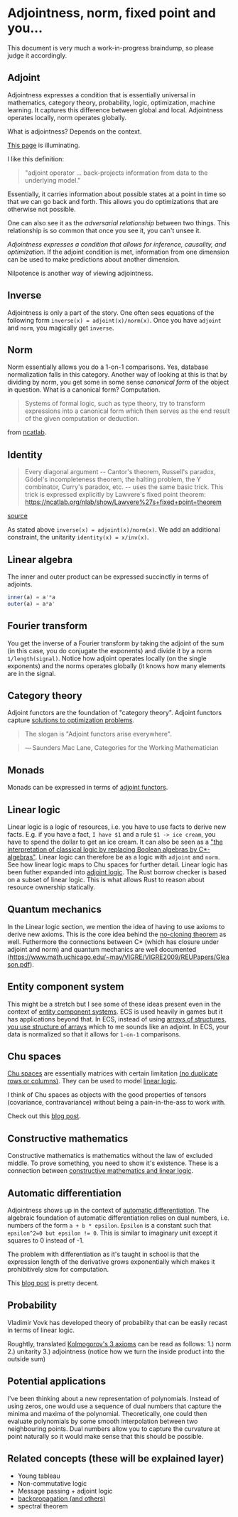 # Adjointness, norm, fixed point and you...
<!--
* [Fixed point index](https://en.wikipedia.org/wiki/Fixed-point_index)
* [Nonlinear Dynamics and Chaos](https://www.amazon.com/Nonlinear-Dynamics-Student-Solutions-Manual/dp/0813349109/ref=pd_lpo_1?pd_rd_i=0813349109&psc=1)
 * bifucation (stepanov too)
 * 
* [A structural approach to reversible computation](https://arxiv.org/abs/1111.7154#:~:text=Samson%20Abramsky,progresses%20towards%20its%20physical%20limits.)
* [Towards a Theory of Programming Languages](https://group-mmm.org/~eberhart/research/report_m2.pdf)
* [Adjoint Reactive GUI Programming](https://arxiv.org/pdf/2010.12338.pdf)
* [Jordan curve theorem](https://en.wikipedia.org/wiki/Jordan_curve_theorem#Discrete_version)
  * The Jordan curve theorem can be proved from the Brouwer fixed point theorem (in 2 dimensions),[1] and the Brouwer fixed point theorem can be proved from the Hex theorem: "every game of Hex has at least one winner", from which we obtain a logical implication: Hex theorem implies Brouwer fixed point theorem, which implies Jordan curve theorem.[2]
* [Concurrent Separation Logic Meets Template Games](https://arxiv.org/pdf/2005.04453)
* [Bipolar theorem for quantum cones](https://link.springer.com/article/10.1007/s10688-012-0029-x)
 * In this note duality properties of quantum cones are investigated. We propose a bipolar theorem for quantum cones, which provides a new proof of the operator bipolar theorem proved by Effros and Webster. In particular, a representation theorem for a quantum cone is proved.
* [Pseudospectral optimal control](https://en.wikipedia.org/wiki/Pseudospectral_optimal_control)
  * Moreover, their structure can be highly exploited to make them more computationally efficient, as ad-hoc scaling[21] and Jacobian computation methods, involving dual number theory[22] have been developed.
* [Geometry of Interaction and the Dynamics of Proof Reduction: a tutorial](https://cgi.luddy.indiana.edu/~ehaghver/Tutorial.pdf)

* [Geometry of Interaction and linear combinatory algebras](https://www.researchgate.net/publication/220173613_Geometry_of_Interaction_and_Linear_Combinatory_Algebras)
  We illustrate the construction on six standard examples, representing both “particle-style” as well as “wave-style”Geometry of Interaction
 
* https://www.sciencedirect.com/topics/mathematics/embedding-theorem

* [Geometrical semantics for linear logic (multiplicative fragment)](https://core.ac.uk/download/pdf/81144945.pdf)

* https://core.ac.uk/download/pdf/81144945.pdf

* dao of functional programming

* geometry of syntax and semantics for directed file transformations
* von neumann patent for differential analyzer



* differential geometry of interaction
* [The Geometry of Interaction of Differential Interaction Nets](https://arxiv.org/pdf/0804.1435.pdf)

* https://twitter.com/deontologistics/status/1518329618813657088
* [Factor graph](https://en.wikipedia.org/wiki/Factor_graph)
 * is a tree? fixed point?
 * https://en.wikipedia.org/wiki/Invariant_theory reynolds operator idempotent

* https://en.wikipedia.org/wiki/Multiplexer
* invariant theory + probability: https://www.maths.ox.ac.uk/node/35937

* when i was studying probability, math, physics, cs I was always more interested in the things they had in common rather than the pecularities. I was trying to figure out what was the invariant of all these sciences. It should therefore come as no surprise that the invariant is in fact the idea of invariants.

* https://github.com/adamnemecek/ChuCalculator/
* http://chu.stanford.edu/source/
* full inverse is inv(x) = a' / (a' * a)

# 
* [SOME GEOMETRIC PERSPECTIVES IN CONCURRENCY THEORY]()
* https://en.wikipedia.org/wiki/Ultrafinitism

# chu spaces + spectrum / fixed point
* https://link.springer.com/article/10.3103/S1055134409030055

# p*q*inv(p)
* https://en.wikipedia.org/wiki/Conjugacy_class
* https://en.wikipedia.org/wiki/Adjoint_representation
* https://en.wikipedia.org/wiki/Spectral_theorem

# [A Novel Spectral Coding in a Large Graph Database](https://openproceedings.org/2008/conf/edbt/ZouCYL08.pdf)

# can you speed up type inference by using fourier?
* [Cubical Type Theory](https://www.cse.chalmers.se/~coquand/face.pdf)

* [Asymptotic spectra: Theory, applications and extensions](https://staff.fnwi.uva.nl/j.zuiddam/papers/convexity.pdf)
# "type theory" factorization + spectrum


# determinant is  the volume of the parallepiped (matrix inverse)

# jordan 
* https://en.wikipedia.org/wiki/Jordan_normal_form

[Least and Greatest Fixed Points in Linear Logic](https://arxiv.org/abs/0910.3383.pdf)

## lagrangian & noether theorem
* they are invariantsjor

## fiters
* useful for defining continuity
 * https://en.wikipedia.org/wiki/Filters_in_topology#Filters_and_prefilters
 * dualideal
 * https://en.wikipedia.org/wiki/Invariant_measure
 * https://en.wikipedia.org/wiki/Invariant_(mathematics)


## paxos lattice
## paxos linearizable
* [Linearizable Replicated State Machines with Lattice Agreement](https://arxiv.org/abs/1810.05871)




## path "fixed point"
* [Solving Fixed-Point Problems with Inequality and Equality Constraints via a Non-Interior Point Homotopy Path-Following Method](https://www.hindawi.com/journals/mpe/2017/3456834/)8 
 * " In this paper, we provide a constructive proof of the general Brouwer fixed-point theorem and then obtain the existence of a smooth path which connects a given point to the fixed point."

* [A walk over the shortest path: Dijkstra’s Algorithm viewed as fixed-point computation](https://www.cs.utexas.edu/users/misra/psp.dir/WalkShortestPath.pdf)

* [On Paths Generated by Fixed Point Algorithms](https://www.jstor.org/stable/3689213)

## spectral logic
* From proof-nets to bordisms: the geometric meaning of multiplicative connectives
* http://pi.math.cornell.edu/m/People/PhD/2005Aug/slavnov
* what's up with the cones?
 * coherence (technically — a conic subset of the tangent bundle)
* https://news.ycombinator.com/item?id=31228934 mentions cones, what's up with that? are they just adjoints? normed cone

* [Towards a semantics for higher-order quantum computation](https://www.mscs.dal.ca/~selinger/papers/cones.pdf)

* google spectral logic
* i found a reversible logic synthesis book thing that has some czech people mention using quantum logic for generalization of probability
 * Quantum logics as underlying structures of generalized probability theory
* [Linear logic in normed cones: probabilistic coherence spaces and beyond](https://arxiv.org/abs/1803.06005)

## what is linearity
* when you lookup the standard definition of linearity you get this
* Additivity: f(x + y) = f(x) + f(y).
 * this is adjoint
* Homogeneity of degree 1: f(αx) = α f(x) for all α.
 * this is norm

## constructivism 
* [Constructivist Perspective on Physics](https://citeseerx.ist.psu.edu/viewdoc/download?doi=10.1.1.395.56&rep=rep1&type=pdf)

##links to sort out
* [space of interaction](https://arxiv.org/pdf/2104.13795.pdf)

## linear logic + operator algebras
* google search for "linear logic" fourier
* girard "Moreover, if we remember that coding is based on the development by means of Fourier series (which involves the Hilbert space) everything that was done can be formulated in terms of operator algebras." (from advances in linear logic the first paper page 38)

* [Fixed points in programming: datatypes and protocols](https://math.usask.ca/fvk/Cockett%20talk%20Saskatoon-2014.pdf)
* [What is a good process semantics?](https://pages.cpsc.ucalgary.ca/~robin/talks/estonia.pdf)

## chu spaces + fixed points
* [Chu Spaces, Concept Lattices, and Domains](http://www.entcs.org/files/mfps19/83018.pdf)
* [APPROXIMABLE CONCEPTS, CHU SPACES,
AND INFORMATION SYSTEMS](https://citeseerx.ist.psu.edu/viewdoc/download?doi=10.1.1.387.6096&rep=rep1&type=pdf)
* [](https://citeseerx.ist.psu.edu/viewdoc/download?doi=10.1.1.387.6096&rep=rep1&type=pdf)
* [A mosaic of Chu spaces and Channel Theory I: Category-theoretic concepts and tools](https://chrisfieldsresearch.com/mosaic1-pre.pdfce)
* operad is a norm

## query: spectral methods probability
* [Spectral methods for a generalized probability theory](https://www.ams.org/journals/tran/1965-119-03/S0002-9947-1965-0183657-6/S0002-9947-1965-0183657-6.pdf)

* [On modeling and complete solutions to general fixpoint problems in multi-scale systems with applications](https://fixedpointtheoryandapplications.springeropen.com/articles/10.1186/s13663-018-0648-x)
# abstract interpretation and programsyntehsis are adjoints
* 

* lists are nilpotent (you reach nil eventually)

# all computable functions are continous 
 * https://cs.stackexchange.com/questions/80978/why-are-computable-functions-continuous
 * https://wikimpri.dptinfo.ens-cachan.fr/lib/exe/fetch.php?media=cours:upload:cours-2021-mpri-partie-i-goodmpri.pdf
* [Sometimes all functions are continuous](http://math.andrej.com/2006/03/27/sometimes-all-functions-are-continuous/#:~:text=A%20function%20is%20computably%20continuous,of%20are%20needed%20to%20determine%20.)

* a dfa and an nfa can both be represented as a binary transition matrix meaning one can calculate their fourier

* boundary value
 * https://matjohn.ku.edu/Notes/Math951Notes_Ch4.pdf
 * https://advancesindifferenceequations.springeropen.com/articles/10.1186/1687-1847-2014-14
 * [A fixed point iterative method for the solution of two-point boundary value problems for a second order differential equations](https://www.sciencedirect.com/science/article/pii/S1110016817302958value )

* google: foruier "travelling salesman"
 * [Optical processor for solving the traveling salesman problem (TSP)](https://citeseerx.ist.psu.edu/viewdoc/download?doi=10.1.1.211.150&rep=rep1&type=pdf)
* A game semantics for proof search: Preliminary results

* diagonalization & markov property https://www.math.wustl.edu/~freiwald/309markov.pdf
* what is the meaning of orthogonality (in the context of c*?)
* qr decomposition = upper triangular * diagonal
* upper trianglular = modulo
* fixed point self-referentiality https://link.springer.com/article/10.1007/BF01405490
* bisimulation https://en.wikipedia.org/wiki/Bisimulation#Fixpoint_definition
 * Bisimilarity can also be defined in order theoretical fashion, in terms of fixpoint theory, more precisely as the greatest fixed point of a certain function defined below.
* https://eprints.illc.uva.nl/id/eprint/969/1/MoL-2015-28.text.pdf
* [Coalgebras, Chu Spaces, and Representations of Physical Systems](https://arxiv.org/abs/0910.3959)
* [Big Toy Models: Representing Physical Systems As Chu Spaces](https://arxiv.org/abs/0910.2393)

# non-commutative linear logic
* [On noncommutative extensions of linear logic](https://arxiv.org/pdf/1703.10092.pdf)

# reciprocal lattice 
 * https://en.wikipedia.org/wiki/Reciprocal_lattice
 * In physics, the reciprocal lattice represents the Fourier transform of another lattice 

# operator algebra
 * https://www.google.com/books/edition/Advances_in_Linear_Logic/ROEf2h5FvD4C?hl=en&gbpv=1&dq=%22operator+algebra%22+logic&pg=PA38&printsec=frontcover mentions operator algebras
* Optimal Implementation of Functional Programming Languages: https://github.com/asperti/BOHM1.1
* [OPERATOR ALGEBRAS AND THE OPERATIONAL SEMANTICS OF PROBABILISTIC LANGUAGES](https://cyberleninka.org/article/n/1010639)
* [Semantics for a Quantum Programming Language by Operator Algebras](https://arxiv.org/pdf/1412.8545.pdf)
* [Prolegomena to an Operator Theory of Computation](https://www.mdpi.com/2078-2489/11/7/349/htm)
* equivalence of boundedness and continuity https://en.wikipedia.org/wiki/Bounded_operator
 * note that all computable functions are continous

## spectral theory
 * [The Fourier transform on the real line is in one sense the spectral theory of differentiation qua differential operator.](https://en.wikipedia.org/wiki/Spectral_theory)
* ["Hilbert himself was surprised by the unexpected application of this theory, noting that "I developed my theory of infinitely many variables from purely mathematical interests, and even called it 'spectral analysis' without any presentiment that it would later find application to the actual spectrum of physics."](https://en.wikipedia.org/wiki/Spectral_theory)
* https://en.wikipedia.org/wiki/Riesz_projector

* PROBABILITY, MARXISM, AND QUANTUM ENSEMBLES https://history.ubc.ca/wp-content/uploads/sites/23/2019/06/probability2012.pdf

* https://en.wikipedia.org/wiki/Spectral_theorem
* https://math.stackexchange.com/questions/1815161/relationship-between-fourier-coefficients-eigenvalues-and-the-spectrum-of-a-ri
*  prime number decomposition of the fourier transform https://arxiv.org/pdf/1410.2054v1.pdf
* https://math.stackexchange.com/questions/25126/is-it-possible-to-link-the-eigenvalues-of-a-matrix-to-the-fourier-transform-of-t

* https://en.wikipedia.org/wiki/Circulant_matrix
 * In numerical analysis, circulant matrices are important because they are diagonalized by a discrete Fourier transform, and hence linear equations that contain them may be quickly solved using a fast Fourier transform.[1] They can be interpreted analytically as the integral kernel of a convolution operator on the cyclic group {\displaystyle C_{n}}C_{n} and hence frequently appear in formal descriptions of spatially invariant linear operations.

fourier number multiplication 
* https://math.stackexchange.com/questions/27444/integer-multiplication-using-fft

* [A Generic Logic for Proving Linearizability](https://artkhyzha.github.io/papers/fm16-extended.pdf)

* [The Fourier Transform As Diagonalization](https://www.science20.com/jon_lederman/fourier_transform_diagonalization)

[duality of state and observations](https://citeseerx.ist.psu.edu/viewdoc/download?doi=10.1.1.123.7075&rep=rep1&type=pdf)
[Parallel algorithms for finding common fixed points of paracontractions](https://www.researchgate.net/publication/233110331_Parallel_algorithms_for_finding_common_fixed_points_of_paracontractions)

* proof net & string diagram 
 * [Proof Diagrams for Multiplicative Linear Logic](https://arxiv.org/pdf/1606.09016.pdf)
 * 

## fixed point
* Fixed points are everywhere
* paxos is a fixed point algorithm
 * [Generalized Consensus and Paxos](https://www.semanticscholar.org/paper/Generalized-Consensus-and-Paxos-Lamport/fc3fbb4c76448e8968f8a19f076d133b2e7a2849)
* trace theory
 * [trace theory http://www.cas.mcmaster.ca/~cas724/2007/paper2.pdf

"fixed point" "reinforcement learning"

"fixed point" "dynamic programming"
* http://www.mit.edu/~dimitrib/Semicontractive_Lecture3.pdf

* https://people.eecs.berkeley.edu/~pabbeel/cs287-fa09/lecture-notes/lecture5-2pp.pdf

https://bartoszmilewski.com/2019/11/06/fixed-points-and-diagonal-arguments/

* https://en.wikipedia.org/wiki/Fixed_point_(mathematics)
 * 

* given a map, you can decompose it to a nilpotent and a invertible part https://web.evanchen.cc/notes/Harvard-55a.pdf (page 30)

product of unions = sum of products (third kolmogorov axiom) really means that you have a norm?
* 1/2 or 1/sqrt(2) are really just pythagorean theorem

* contraction mapping + dynamic programming https://www.math.wustl.edu/~freiwald/309markov.pdf

## fixed point
* http://nlab-pages.s3.us-east-2.amazonaws.com/nlab/show/Lawvere's+fixed+point+theorem
* In ‘Diagonal arguments and Cartesian closed categories’ (Lawvere 69) we demystified the incompleteness theorem of Gödel and the truth-definition theory of Tarski by showing that both are consequences of some very simple algebra in the Cartesian-closed setting. 
* http://emis.matem.unam.mx/journals/TAC/reprints/articles/15/tr15.pdf

* "geometry of interaction" "fixed point"
 * [Towards a Typed Geometry of Interaction](https://cgi.luddy.indiana.edu/~ehaghver/HS-CSL05-LNCS.pdf)
 * [Geometry of Interaction and the Dynamics of Proof Reduction: a tutorial](https://cgi.luddy.indiana.edu/~ehaghver/Tutorial.pdf)

* [Flow Analysis in the Geometry of Interaction](https://link.springer.com/content/pdf/10.1007/3-540-61055-3_37.pdf)
* [Girard's !() as a reversible fixed-point operator](https://arxiv.org/abs/1309.0361)
* [Feedback for linearly distributive categories: traces and fixpoints](https://www.math.mcgill.ca/rags/linear/trace.pdf)
-->

This document is very much a work-in-progress braindump, so please judge it accordingly.

## Adjoint

Adjointness expresses a condition that is essentially universal in mathematics, category theory, probability, logic, optimization, machine learning. It captures this difference between global and local. Adjointness operates locally, norm operates globally.

What is adjointness? Depends on the context.

[This page](http://www.reproducibility.org/RSF/book/bei/conj/paper_html/index.html) is illuminating.

I like this definition: 
> "adjoint operator ... back-projects information from data to the underlying model."

Essentially, it carries information about possible states at a point in time so that we can go back and forth. This allows you do optimizations that are otherwise not possible.

One can also see it as the _adversarial relationship_ between two things. This relationship is so common that once you see it, you can't unsee it.

_Adjointness expresses a condition that allows for inference, causality, and optimization_. If the adjoint condition is met, information from one dimension can be used to make predictions about another dimension.

Nilpotence is another way of viewing adjointness. 

## Inverse
Adjointness is only a part of the story. One often sees equations of the following form `inverse(x) = adjoint(x)/norm(x)`. Once you have `adjoint` and `norm`, you magically get `inverse`.

## Norm
Norm essentially allows you do a 1-on-1 comparisons. Yes, database normalization falls in this category. Another way of looking at this is that by dividing by norm, you get some in some sense _canonical form_ of the object in question. What is a canonical form? Computation. 

> Systems of formal logic, such as type theory, try to transform expressions into a canonical form which then serves as the end result of the given computation or deduction.

from [ncatlab](https://ncatlab.org/nlab/show/canonical+form).

## Identity
> Every diagonal argument -- Cantor's theorem, Russell's paradox, Gödel's incompleteness theorem, the halting problem, the Y combinator, Curry's paradox, etc. -- uses the same basic trick. This trick is expressed explicitly by Lawvere's fixed point theorem: https://ncatlab.org/nlab/show/Lawvere%27s+fixed+point+theorem

[source](https://twitter.com/shachaf/status/1183934586775957504)

As stated above `inverse(x) = adjoint(x)/norm(x)`. We add an additional constraint, the unitarity `identity(x) = x/inv(x)`.

## Linear algebra
The inner and outer product can be expressed succinctly in terms of adjoints.
```julia
inner(a) = a'*a
outer(a) = a*a'
```

## Fourier transform

You get the inverse of a Fourier transform by taking the adjoint of the sum (in this case, you do conjugate the exponents) and divide it by a norm `1/length(signal)`. Notice how adjoint operates locally (on the single exponents) and the norms operates globally (it knows how many elements are in the signal.


## Category theory
Adjoint functors are the foundation of "category theory". Adjoint functors capture [solutions to optimization problems](https://en.wikipedia.org/wiki/Adjoint_functors#Solutions_to_optimization_problems).

> The slogan is "Adjoint functors arise everywhere".

> — Saunders Mac Lane, Categories for the Working Mathematician


## Monads
Monads can be expressed in terms of [adjoint functors](http://www.stephendiehl.com/posts/adjunctions.html).

## Linear logic

Linear logic is a logic of resources, i.e. you have to use facts to derive new facts. E.g. if you have a fact, `I have $1` and a rule `$1 -> ice cream`, you have to spend the dollar to get an ice cream.
It can also be seen as a ["the interpretation of classical logic by replacing Boolean algebras by C*-algebras"](https://en.wikipedia.org/wiki/Linear_logic). Linear logic can therefore be as a logic with `adjoint` and `norm`. See how linear logic maps to Chu spaces for further detail. Linear logic has been futher expanded into [adjoint logic](https://www.cs.cmu.edu/~fp/papers/adjoint18b.pdf).
The Rust borrow checker is based on a subset of linear logic. This is what allows Rust to reason about resource ownership statically.

## Quantum mechanics
In the Linear logic section, we mention the idea of having to use axioms to derive new axioms. This is the core idea behind the [no-cloning theorem](https://en.wikipedia.org/wiki/No-cloning_theorem) as well. Futhermore the connections between C* (which has closure under adjoint and norm) and quantum mechanics are well documented (https://www.math.uchicago.edu/~may/VIGRE/VIGRE2009/REUPapers/Gleason.pdf).

## Entity component system
This might be a stretch but I see some of these ideas present even in the context of [entity component systems](https://en.wikipedia.org/wiki/Entity_component_system). ECS is used heavily in games but it has applications beyond that.
In ECS, instead of using [arrays of structures, you use structure of arrays](https://en.wikipedia.org/wiki/AoS_and_SoA) which to me sounds like an adjoint. In ECS, your data is normalized so that it allows for `1-on-1` comparisons.

## Chu spaces
[Chu spaces](https://en.wikipedia.org/wiki/Chu_space) are essentially matrices with certain limitation [(no duplicate rows or columns)](http://math.chapman.edu/~jipsen/sysmics/slides/Pratt4thSYSMICS2018.pdf). They can be used to model [linear logic](http://chu.stanford.edu/live/#7).

I think of Chu spaces as objects with the good properties of tensors (covariance, contravariance) without being a pain-in-the-ass to work with.

Check out this [blog post](https://boxbase.org/entries/2019/jul/15/chu-construction/).

## Constructive mathematics
Constructive mathematics is mathematics without the law of excluded middle. To prove something, you need to show it's existence. These is a connection between [constructive mathematics and linear logic](https://arxiv.org/abs/1805.07518).

## Automatic differentiation

Adjointness shows up in the context of [automatic differentiation](https://medium.com/@marksaroufim/automatic-differentiation-step-by-step-24240f97a6e6).
The algebraic foundation of automatic differentiation relies on dual numbers, i.e. numbers of the form `a + b * epsilon`. `Epsilon` is a constant such that `epsilon^2=0 but epsilon != 0`. This is similar to imaginary unit except it squares to 0 instead of -1.

The problem with differentiation as it's taught in school is that the expression length of the derivative grows exponentially which makes it prohibitively slow for computation.

This [blog post](https://blog.demofox.org/2014/12/30/dual-numbers-automatic-differentiation/) is pretty decent.

## Probability

Vladimir Vovk has developed theory of probability that can be easily recast in terms of linear logic.

Roughtly, translated [Kolmogorov's 3 axioms](https://en.wikipedia.org/wiki/Probability_axioms) can be read as follows:
1.) norm
2.) unitarity
3.) adjointness (notice how we turn the inside product into the outside sum) 
 

## Potential applications
I've been thinking about a new representation of polynomials. Instead of using zeros, one would use a sequence of dual numbers that capture the minima and maxima of the polynomial. Theoretically, one could then evaluate polynomials by some smooth interpolation between two neighbouring points. Dual numbers allow you to capture the curvature at point naturally so it would make sense that this should be possible.

## Related concepts (these will be explained layer)
* Young tableau
* Non-commutative logic
* Message passing + adjoint logic
* [backpropagation (and others)](https://twitter.com/breandan/status/1324566706908483586)
* spectral theorem



<!--
# spectra + fixed points + eigenvalues
* https://math.stackexchange.com/questions/25126/is-it-possible-to-link-the-eigenvalues-of-a-matrix-to-the-fourier-transform-of-t
* https://en.wikipedia.org/wiki/Parseval%27s_theorem for unitary
* https://towardsdatascience.com/deriving-convolution-from-first-principles-4ff124888028
-->


